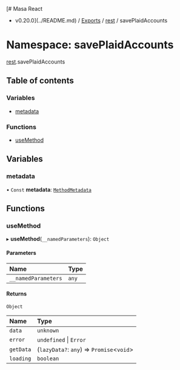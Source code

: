 [# Masa React
 - v0.20.0](../README.md) / [Exports](../modules.md) / [rest](rest.md) / savePlaidAccounts

# Namespace: savePlaidAccounts

[rest](rest.md).savePlaidAccounts

## Table of contents

### Variables

- [metadata](rest.savePlaidAccounts.md#metadata)

### Functions

- [useMethod](rest.savePlaidAccounts.md#usemethod)

## Variables

### metadata

• `Const` **metadata**: [`MethodMetadata`](../interfaces/rest.MethodMetadata.md)

## Functions

### useMethod

▸ **useMethod**(`__namedParameters`): `Object`

#### Parameters

| Name | Type |
| :------ | :------ |
| `__namedParameters` | `any` |

#### Returns

`Object`

| Name | Type |
| :------ | :------ |
| `data` | `unknown` |
| `error` | `undefined` \| `Error` |
| `getData` | (`lazyData?`: `any`) => `Promise`<`void`\> |
| `loading` | `boolean` |
